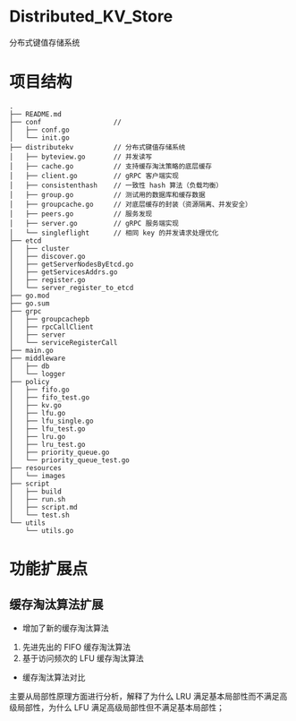 # Distributed_KV_Store

分布式键值存储系统

# 项目结构

```
.
├── README.md
├── conf                  //  
│   ├── conf.go
│   └── init.go
├── distributekv          // 分布式键值存储系统
│   ├── byteview.go       // 并发读写
│   ├── cache.go          // 支持缓存淘汰策略的底层缓存
│   ├── client.go         // gRPC 客户端实现
│   ├── consistenthash    // 一致性 hash 算法（负载均衡）
│   ├── group.go          // 测试用的数据库和缓存数据
│   ├── groupcache.go     // 对底层缓存的封装（资源隔离、并发安全）
│   ├── peers.go          // 服务发现
│   ├── server.go         // gRPC 服务端实现
│   └── singleflight      // 相同 key 的并发请求处理优化
├── etcd
│   ├── cluster
│   ├── discover.go
│   ├── getServerNodesByEtcd.go
│   ├── getServicesAddrs.go
│   ├── register.go
│   └── server_register_to_etcd
├── go.mod
├── go.sum
├── grpc
│   ├── groupcachepb
│   ├── rpcCallClient
│   ├── server
│   └── serviceRegisterCall
├── main.go
├── middleware
│   ├── db
│   └── logger
├── policy
│   ├── fifo.go
│   ├── fifo_test.go
│   ├── kv.go
│   ├── lfu.go
│   ├── lfu_single.go
│   ├── lfu_test.go
│   ├── lru.go
│   ├── lru_test.go
│   ├── priority_queue.go
│   └── priority_queue_test.go
├── resources
│   └── images
├── script
│   ├── build
│   ├── run.sh
│   ├── script.md
│   └── test.sh
└── utils
    └── utils.go
```

# 功能扩展点

## 缓存淘汰算法扩展

- 增加了新的缓存淘汰算法
1. 先进先出的 FIFO 缓存淘汰算法
2. 基于访问频次的 LFU 缓存淘汰算法

- 缓存淘汰算法对比

主要从局部性原理方面进行分析，解释了为什么 LRU 满足基本局部性而不满足高级局部性，为什么 LFU 满足高级局部性但不满足基本局部性；


